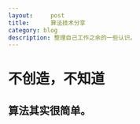 ```yaml
---
layout:     post
title:      算法技术分享
category: blog
description: 整理自己工作之余的一些认识。
---
```

# 不创造，不知道
## 算法其实很简单。
